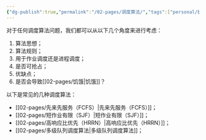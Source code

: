 ```yaml
---
{"dg-publish":true,"permalink":"/02-pages/调度算法/","tags":["personal/blog","os"]}
---
```


对于任何调度算法问题，我们都可以从以下几个角度来进行考虑：
 1. 算法思想；
 2. 算法规则；
 3. 用于作业调度还是进程调度；
 4. 是否可抢占；
 5. 优缺点；
 6. 是否会导致[[02-pages/饥饿\|饥饿]]？

以下是常见的几种调度算法：
- [[02-pages/先来先服务（FCFS）\|先来先服务（FCFS）]]；
- [[02-pages/短作业有限（SJF）\|短作业有限（SJF）]]；
- [[02-pages/高响应比优先（HRRN）\|高响应比优先（HRRN）]]；
- [[02-pages/多级队列调度算法\|多级队列调度算法]]；